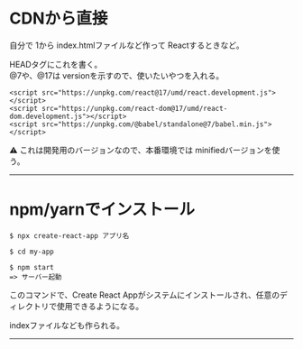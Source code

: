 # CDNから直接
自分で 1から index.htmlファイルなど作って Reactするときなど。  

HEADタグにこれを書く。  
@7や、@17は versionを示すので、使いたいやつを入れる。
~~~
<script src="https://unpkg.com/react@17/umd/react.development.js"></script>
<script src="https://unpkg.com/react-dom@17/umd/react-dom.development.js"></script>
<script src="https://unpkg.com/@babel/standalone@7/babel.min.js"></script>
~~~
⚠️ これは開発用のバージョンなので、本番環境では minifiedバージョンを使う。
***

# npm/yarnでインストール
~~~
$ npx create-react-app アプリ名

$ cd my-app

$ npm start
=> サーバー起動
~~~
このコマンドで、Create React Appがシステムにインストールされ、任意のディレクトリで使用できるようになる。

indexファイルなども作られる。
***
